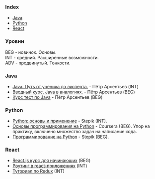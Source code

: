 ### Index

* [Java](#java)
* [Python](#python)
* [React](#react)


### Уровни

BEG - новичок. Основы.  
INT - средний. Расширенные возможности.  
ADV - продвинутый. Тонкости.


### Java

* [Java. Путь от ученика до эксперта.](http://www.job4j.ru/courses/java_way_from_student_to_master.html) - Пётр Арсентьев (INT)
* [Вводный курс. Java в аналогиях.](http://www.job4j.ru/courses/java_beginner.html) - Пётр Арсентьев (BEG)
* [Курс тест по Java](https://github.com/peterarsentev/course_test) - Пётр Арсентьев (BEG)


### Python

* [Python: основы и применение](https://stepik.org/course/512/) - Stepik (INT).
* [Основы программирования на Python](https://www.coursera.org/learn/python-osnovy-programmirovaniya) - Coursera (BEG). Упор на практику, включено множество задач на написание кода.
* [Программирование на Python](https://stepik.org/course/67/) - Stepik (BEG).


### React

* [React.js курс для начинающих](https://www.gitbook.com/book/maxfarseer/react-course-ru/details) (BEG)
* [Роутинг в react-приложениях](https://www.gitbook.com/book/maxfarseer/react-router-course-ru/details) (INT)
* [Туториал по Redux](https://www.gitbook.com/book/maxfarseer/redux-course-ru/details) (INT)

